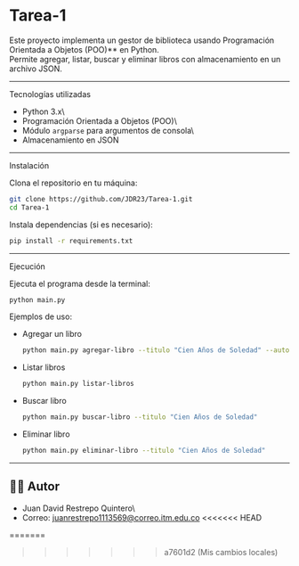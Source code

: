 # Tarea-1

Este proyecto implementa un gestor de biblioteca usando
Programación Orientada a Objetos (POO)** en Python.\
Permite agregar, listar, buscar y eliminar libros con almacenamiento en
un archivo JSON.

------------------------------------------------------------------------

 Tecnologías utilizadas

-   Python 3.x\
-   Programación Orientada a Objetos (POO)\
-   Módulo `argparse` para argumentos de consola\
-   Almacenamiento en JSON

------------------------------------------------------------------------

 Instalación

Clona el repositorio en tu máquina:

``` bash
git clone https://github.com/JDR23/Tarea-1.git
cd Tarea-1
```

Instala dependencias (si es necesario):

``` bash
pip install -r requirements.txt
```

------------------------------------------------------------------------

 Ejecución

Ejecuta el programa desde la terminal:

``` bash
python main.py
```

Ejemplos de uso:

-   Agregar un libro

    ``` bash
    python main.py agregar-libro --titulo "Cien Años de Soledad" --autor "Gabriel García Márquez"
    ```

-   Listar libros

    ``` bash
    python main.py listar-libros
    ```

-   Buscar libro

    ``` bash
    python main.py buscar-libro --titulo "Cien Años de Soledad"
    ```

-   Eliminar libro

    ``` bash
    python main.py eliminar-libro --titulo "Cien Años de Soledad"
    ```

------------------------------------------------------------------------

## 🧑‍💻 Autor

-   Juan David Restrepo Quintero\
-   Correo: juanrestrepo1113569@correo.itm.edu.co
<<<<<<< HEAD

=======
>>>>>>> a7601d2 (Mis cambios locales)

